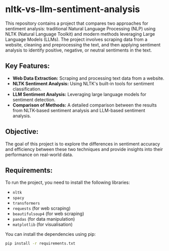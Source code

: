 # nltk-vs-llm-sentiment-analysis

This repository contains a project that compares two approaches for sentiment analysis: traditional Natural Language Processing (NLP) using NLTK (Natural Language Toolkit) and modern methods leveraging Large Language Models (LLMs). The project involves scraping data from a website, cleaning and preprocessing the text, and then applying sentiment analysis to identify positive, negative, or neutral sentiments in the text.

## Key Features:
- **Web Data Extraction:** Scraping and processing text data from a website.
- **NLTK Sentiment Analysis:** Using NLTK's built-in tools for sentiment classification.
- **LLM Sentiment Analysis:** Leveraging large language models for sentiment detection.
- **Comparison of Methods:** A detailed comparison between the results from NLTK-based sentiment analysis and LLM-based sentiment analysis.

## Objective:
The goal of this project is to explore the differences in sentiment accuracy and efficiency between these two techniques and provide insights into their performance on real-world data.

## Requirements:
To run the project, you need to install the following libraries:
- `nltk`
- `spacy`
- `transformers`
- `requests` (for web scraping)
- `beautifulsoup4` (for web scraping)
- `pandas` (for data manipulation)
- `matplotlib` (for visualisation)

You can install the dependencies using pip:

```bash
pip install -r requirements.txt
